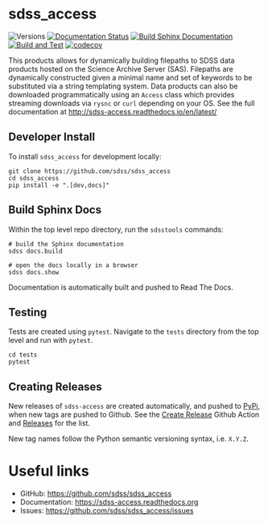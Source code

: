 # sdss_access

![Versions](https://img.shields.io/badge/python->3.7-blue)
[![Documentation Status](https://readthedocs.org/projects/sdss-access/badge/?version=latest)](https://sdss-access.readthedocs.io/en/latest/?badge=latest)
[![Build Sphinx Documentation](https://github.com/sdss/sdss_access/actions/workflows/sphinxbuild.yml/badge.svg)](https://github.com/sdss/sdss_access/actions/workflows/sphinxbuild.yml)
[![Build and Test](https://github.com/sdss/sdss_access/actions/workflows/build.yml/badge.svg)](https://github.com/sdss/sdss_access/actions/workflows/build.yml)
[![codecov](https://codecov.io/gh/sdss/sdss_access/branch/master/graph/badge.svg)](https://codecov.io/gh/sdss/sdss_access)


This products allows for dynamically building filepaths to SDSS data products hosted on the Science Archive Server (SAS).  Filepaths
are dynamically constructed given a minimal name and set of keywords to be substituted via a string templating system.  Data products
can also be downloaded programmatically using an ``Access`` class which provides streaming downloads via ``rysnc`` or ``curl``
depending on your OS. See the full documentation at http://sdss-access.readthedocs.io/en/latest/

## Developer Install

To install `sdss_access` for development locally:

```
git clone https://github.com/sdss/sdss_access
cd sdss_access
pip install -e ".[dev,docs]"
```

## Build Sphinx Docs

Within the top level repo directory, run the `sdsstools` commands:
```
# build the Sphinx documentation
sdss docs.build

# open the docs locally in a browser
sdss docs.show
```
Documentation is automatically built and pushed to Read The Docs.

## Testing
Tests are created using `pytest`.  Navigate to the `tests` directory from the top level and run with `pytest`.
```
cd tests
pytest
```

## Creating Releases

New releases of `sdss-access` are created automatically, and pushed to [PyPi](https://pypi.org/project/sdss-access/), when new tags are pushed to Github.  See the [Create Release](.github/workflows/release.yml) Github Action and [Releases](https://github.com/sdss/sdss_access/releases) for the list.

New tag names follow the Python semantic versioning syntax, i.e. `X.Y.Z`.

# Useful links

- GitHub: https://github.com/sdss/sdss_access
- Documentation: https://sdss-access.readthedocs.org
- Issues: https://github.com/sdss/sdss_access/issues



